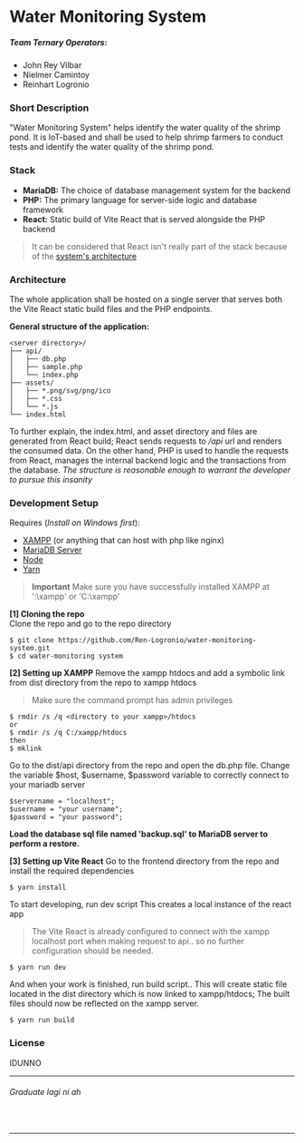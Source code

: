 # Water Monitoring System
##### Team Ternary Operators: 
- John Rey Vilbar
- Nielmer Camintoy
- Reinhart Logronio
### Short Description
"Water Monitoring System" helps identify the water quality of the shrimp pond. It is IoT-based and shall be used to help shrimp farmers to conduct tests and identify the water quality of the shrimp pond.

### Stack
- **MariaDB:** The choice of database management system for the backend
- **PHP:** The primary language for server-side logic and database framework
- **React:** Static build of Vite React that is served alongside the PHP backend

> It can be considered that React isn't really part of the stack because of the [system's architecture](#Architecture)

### Architecture
The whole application shall be hosted on a single server that serves both the Vite React static build files and the PHP endpoints. 

**General structure of the application:**

```
<server directory>/
├── api/
│   ├── db.php
│   ├── sample.php
│   └── index.php
├── assets/  
│   ├── *.png/svg/png/ico
│   ├── *.css
│   └── *.js
└── index.html
```
To further explain, the index.html, and asset directory and files are generated from React build; React sends requests to */api* url and renders the consumed data. On the other hand, PHP is used to handle the requests from React, manages the internal backend logic and the transactions from the database. *The structure is reasonable enough to warrant the developer to pursue this insanity*

### Development Setup

Requires (*Install on Windows first*):
- [XAMPP] (or anything that can host with php like nginx)
- [MariaDB Server]
- [Node]
- [Yarn]

> **Important**
> Make sure you have successfully installed XAMPP at '*<System Drive>*:\xampp' or 'C:\xampp'

**[1] Cloning the repo**  
Clone the repo and go to the repo directory
```
$ git clone https://github.com/Ren-Logronio/water-monitoring-system.git
$ cd water-monitoring system
```

**[2] Setting up XAMPP**
Remove the xampp htdocs and add a symbolic link from dist directory from the repo to xampp htdocs
> Make sure the command prompt has admin privileges
```
$ rmdir /s /q <directory to your xampp>/htdocs
or
$ rmdir /s /q C:/xampp/htdocs
then
$ mklink
```

Go to the dist/api directory from the repo and open the db.php file.
Change the variable $host, $username, $password variable to correctly connect to your mariadb server
```
$servername = "localhost";
$username = "your username";
$password = "your password";
```

**Load the database sql file named 'backup.sql' to MariaDB server to perform a restore.** 

**[3] Setting up Vite React**
Go to the frontend directory from the repo and install the required dependencies 
```
$ yarn install
```
To start developing, run dev script
This creates a local instance of the react app
> The Vite React is already configured to connect with the xampp localhost port when making request to api.. so no further configuration should be needed.
```
$ yarn run dev
```
And when your work is finished, run build script..
This will create static file located in the dist directory which is now linked to xampp/htdocs; The built files should now be reflected on the xampp server.
```
$ yarn run build
```

### License
IDUNNO
&nbsp;
&nbsp;
****
###### Graduate lagi ni ah
&nbsp;
****
&nbsp;
&nbsp;

[XAMPP]: <https://www.apachefriends.org/download.html>
[MariaDB Server]: <https://mariadb.org/download/?t=mariadb&p=mariadb&r=11.4.0>
[Node]: <https://nodejs.org/en/download>
[Yarn]: <https://classic.yarnpkg.com/lang/en/docs/install/#windows-stable>
